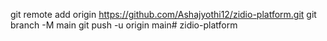 git remote add origin https://github.com/Ashajyothi12/zidio-platform.git
git branch -M main
git push -u origin main# zidio-platform
